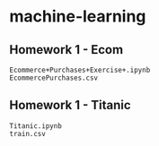 # machine-learning
## Homework 1 - Ecom
	Ecommerce+Purchases+Exercise+.ipynb
	EcommercePurchases.csv
## Homework 1 - Titanic
	Titanic.ipynb
	train.csv
